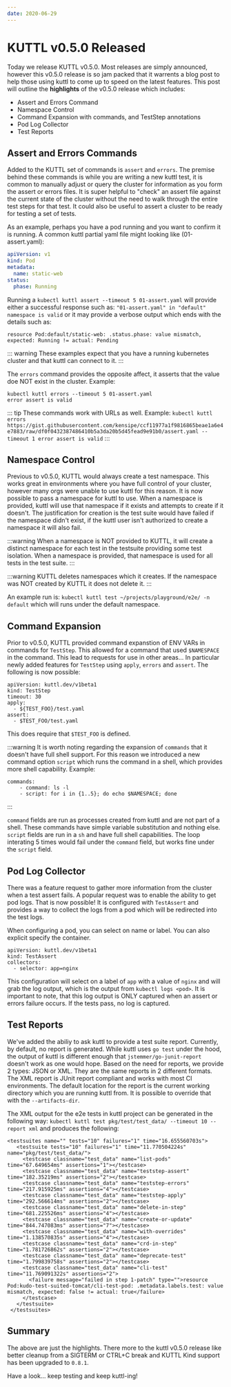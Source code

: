 ```yaml
---
date: 2020-06-29
---
```


# KUTTL v0.5.0 Released

Today we release KUTTL v0.5.0.  Most releases are simply announced, however this v0.5.0 release is so jam packed that it warrents a blog post to help those using kuttl to come up to speed on the latest features.  This post will outline the **highlights** of the v0.5.0 release which includes:

* Assert and Errors Command
* Namespace Control
* Command Expansion with commands, and TestStep annotations
* Pod Log Collector 
* Test Reports

<!-- more -->

## Assert and Errors Commands

Added to the KUTTL set of commands is `assert` and `errors`.  The premise behind these commands is while you are writing a new kuttl test, it is common to manually adjust or query the cluster for information as you form the assert or errors files.  It is super helpful to "check" an assert file against the current state of the cluster without the need to walk through the entire test steps for that test.  It could also be useful to assert a cluster to be ready for testing a set of tests. 

As an example, perhaps you have a pod running and you want to confirm it is running.  A common kuttl partial yaml file might looking like (01-assert.yaml):

```yaml
apiVersion: v1
kind: Pod
metadata:
  name: static-web
status:
  phase: Running
```

Running a `kubectl kuttl assert --timeout 5 01-assert.yaml` will provide either a successful response such as:
`"01-assert.yaml" in "default" namespace is valid`
or it may provide a verbose output which ends with the details such as:

`resource Pod:default/static-web: .status.phase: value mismatch, expected: Running != actual: Pending`

::: warning
These examples expect that you have a running kubernetes cluster and that kuttl can connect to it.
:::

The `errors` command provides the opposite affect, it asserts that the value doe NOT exist in the cluster. Example:
```
kubectl kuttl errors --timeout 5 01-assert.yaml
error assert is valid
```

::: tip
These commands work with URLs as well.  Example: `kubectl kuttl errors https://gist.githubusercontent.com/kensipe/ccf11977a1f9816865beae1a6e4e7883/raw/df0f0432387486410b5a3da20b5d45fead9e91b0/assert.yaml --timeout 1
error assert is valid`
:::


## Namespace Control

Previous to v0.5.0, KUTTL would always create a test namespace.  This works great in environments where you have full control of your cluster, however many orgs were unable to use kuttl for this reason.  It is now possible to pass a namespace for kuttl to use.  When a namespace is provided, kuttl will use that namespace if it exists and attempts to create if it doesn't. The justification for creation is the test suite would have failed if the namespace didn't exist, if the kuttl user isn't authorized to create a namespace it will also fail.

:::warning
When a namespace is NOT provided to KUTTL, it will create a distinct namespace for each test in the testsuite providing some test isolation.  When a namespace is provided, that namespace is used for all tests in the test suite.
:::

:::warning 
KUTTL deletes namespaces which it creates.  If the namespace was NOT created by KUTTL it does not delete it.
:::

An example run is: `kubectl kuttl test ~/projects/playground/e2e/ -n default` which will runs under the default namespace.

## Command Expansion

Prior to v0.5.0, KUTTL provided command expanstion of ENV VARs in commands for `TestStep`.  This allowed for a command that used `$NAMESPACE` in the command.  This lead to requests for use in other areas... In particular newly added features for `TestStep` using `apply`, `errors` and `assert`.  The following is now possible:

```
apiVersion: kuttl.dev/v1beta1
kind: TestStep
timeout: 30
apply:
  - ${TEST_FOO}/test.yaml
assert:
  - $TEST_FOO/test.yaml
```

This does require that `$TEST_FOO` is defined.

:::warning
It is worth noting regarding the expansion of `commands` that it doesn't have full shell support. For this reason we introduced a new command option `script` which runs the command in a shell, which provides more shell capability.  Example:

```
commands:
    - command: ls -l
    - script: for i in {1..5}; do echo $NAMESPACE; done
```
:::

`command` fields are run as processes created from kuttl and are not part of a shell.  These commands have simple variable substitution and nothing else.
`script` fields are run in a `sh` and have full shell capabilities.  The loop interating 5 times would fail under the `command` field, but works fine under the `script` field.

## Pod Log Collector

There was a feature request to gather more information from the cluster when a test assert fails.  A popular request was to enable the ability to get pod logs.   That is now possible!  It is configured with `TestAssert` and provides a way to collect the logs from a pod which will be redirected into the test logs.

When configuring a pod, you can select on name or label.  You can also explicit specify the container.

```
apiVersion: kuttl.dev/v1beta1
kind: TestAssert
collectors:
  - selector: app=nginx
```

This configuration will select on a label of `app` with a value of `nginx` and will grab the log output, which is the output from `kubectl logs <pod>`.  It is important to note, that this log output is ONLY captured when an assert or errors failure occurs.  If the tests pass, no log is captured.

## Test Reports

We've added the abiliy to ask kuttl to provide a test suite report. Currently, by default, no report is generated.  While kuttl uses `go test` under the hood, the output of kuttl is different enough that `jstemmer/go-junit-report` doesn't work as one would hope. Based on the need for reports, we provide 2 types: JSON or XML. They are the same reports in 2 different formats.  The XML report is JUnit report compliant and works with most CI environments.  The default location for the report is the current working directory which you are running kuttl from. It is possible to override that with the `--artifacts-dir`.

The XML output for the e2e tests in kuttl project can be generated in the following way: `kubectl kuttl test pkg/test/test_data/ --timeout 10 --report xml` and produces the following:

```
<testsuites name="" tests="10" failures="1" time="16.655560703s">
   <testsuite tests="10" failures="1" time="11.770504224s" name="pkg/test/test_data/">
     <testcase classname="test_data" name="list-pods" time="67.649654ms" assertions="1"></testcase>
     <testcase classname="test_data" name="teststep-assert" time="182.35219ms" assertions="2"></testcase>
     <testcase classname="test_data" name="teststep-errors" time="217.915925ms" assertions="4"></testcase>
     <testcase classname="test_data" name="teststep-apply" time="292.566614ms" assertions="2"></testcase>
     <testcase classname="test_data" name="delete-in-step" time="681.225526ms" assertions="4"></testcase>
     <testcase classname="test_data" name="create-or-update" time="844.747083ms" assertions="7"></testcase>
     <testcase classname="test_data" name="with-overrides" time="1.138570835s" assertions="4"></testcase>
     <testcase classname="test_data" name="crd-in-step" time="1.781726862s" assertions="2"></testcase>
     <testcase classname="test_data" name="deprecate-test" time="1.799839758s" assertions="2"></testcase>
     <testcase classname="test_data" name="cli-test" time="11.769091322s" assertions="2">
       <failure message="failed in step 1-patch" type="">resource Pod:kudo-test-suited-tomcat/cli-test-pod: .metadata.labels.test: value mismatch, expected: false != actual: true</failure>
     </testcase>
   </testsuite>
 </testsuites>
```

## Summary

The above are just the highlights.  There more to the kuttl v0.5.0 release like better cleanup from a SIGTERM or CTRL+C break and KUTTL Kind support has been upgraded to `0.8.1`.

Have a look... keep testing and keep kuttl-ing!


<Authors about="kensipe" />
